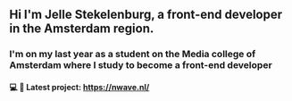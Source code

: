 ## Hi I'm Jelle Stekelenburg, a front-end developer in the Amsterdam region.

### I'm on my last year as a student on the Media college of Amsterdam where I study to become a front-end developer
#### 💻 📱 Latest project: https://nwave.nl/
